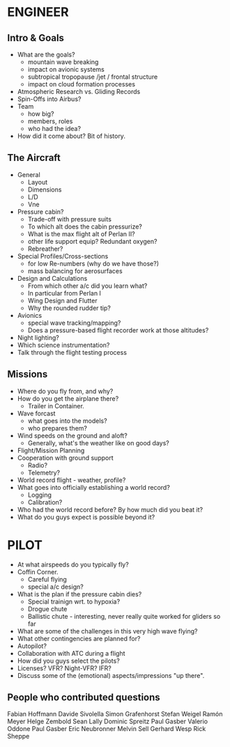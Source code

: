 ENGINEER
==================================================

Intro & Goals
--------------------------------------
* What are the goals?
  - mountain wave breaking
  - impact on avionic systems
  - subtropical tropopause /jet / frontal structure
  - impact on cloud formation processes
* Atmospheric Research vs. Gliding Records
* Spin-Offs into Airbus?
* Team
  - how big?
  - members, roles
  - who had the idea?
* How did it come about? Bit of history.


The Aircraft
------------------------------------------
* General
  - Layout
  - Dimensions
  - L/D
  - Vne 
* Pressure cabin?
  - Trade-off with pressure suits
  - To which alt does the cabin pressurize?
  - What is the max flight alt of Perlan II?
  - other life support equip? Redundant oxygen?
  - Rebreather?
* Special Profiles/Cross-sections 
  - for low Re-numbers (why do we have those?)
  - mass balancing for aerosurfaces
* Design and Calculations
  - From which other a/c did you learn what?
  - In particular from Perlan I
  - Wing Design and Flutter
  - Why the rounded rudder tip?
* Avionics
  - special wave tracking/mapping?
  - Does a pressure-based flight recorder work at those altitudes?
* Night lighting?
* Which science instrumentation?
* Talk through the flight testing process


Missions
---------------------------------------
* Where do you fly from, and why?
* How do you get the airplane there?
  - Trailer in Container.
* Wave forcast
  - what goes into the models?
  - who prepares them?
* Wind speeds on the ground and aloft?
  - Generally, what's the weather like on good days?
* Flight/Mission Planning
* Cooperation with ground support
  - Radio?
  - Telemetry?
* World record flight - weather, profile?
* What goes into officially establishing a world record?
  - Logging
  - Calibration?
* Who had the world record before? By how much did you beat it?
* What do you guys expect is possible beyond it?



PILOT
==================================================

* At what airspeeds do you typically fly?
* Coffin Corner. 
  - Careful flying
  - special a/c design?
* What is the plan if the pressure cabin dies?
  - Special trainign wrt. to hypoxia?
  - Drogue chute
  - Ballistic chute - interesting, never really quite worked for gliders so far
* What are some of the challenges in this very high wave flying?
* What other contingencies are planned for?
* Autopilot?
* Collaboration with ATC during a flight
* How did you guys select the pilots?
* Licenses? VFR? Night-VFR? IFR?
* Discuss some of the (emotional) aspects/impressions "up there".




People who contributed questions 
------------------------------------------
Fabian Hoffmann
Davide Sivolella
Simon Grafenhorst
Stefan Weigel 
Ramón Meyer	
Helge Zembold 
Sean Lally
Dominic Spreitz 
Paul Gasber
Valerio Oddone 
Paul Gasber 
Eric Neubronner 
Melvin Sell 
Gerhard Wesp 
Rick Sheppe


